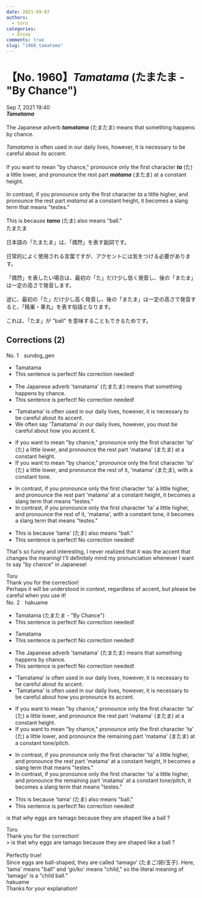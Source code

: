 ```yaml
---
date: 2021-09-07
authors:
  - toru
categories:
  - Essay
comments: true
slug: "1960_tamatama"
---
```


# 【No. 1960】<strong><em>Tamatama</strong></em> (たまたま - "By Chance")
<div class="date">Sep 7, 2021 19:40</div>
<div id="post"><div id="body_show_ori">
<strong><em>Tamatama</strong></em><br/><br/>The Japanese adverb <strong><em>tamatama</em></strong> (たまたま) means that something happens by chance.<br/><br/><em>Tamatama</em> is often used in our daily lives, however, it is necessary to be careful about its accent.<br/><br/>If you want to mean "by chance," pronounce only the first character <strong><em>ta</em></strong> (た) a little lower, and pronounce the rest part <strong><em>matama</em></strong> (またま) at a constant height.<br/><br/>In contrast, if you pronounce only the first character <em>ta</em> a little higher, and pronounce the rest part <em>matama</em> at a constant height, it becomes a slang term that means "testes."<br/><br/>This is because <strong><em>tama</em></strong> (たま) also means "ball."
</div></div>

<!-- more -->

<div id="post_ja"><div id="body_show_mo">
たまたま<br/><br/>日本語の「たまたま」は、「偶然」を表す副詞です。<br/><br/>日常的によく使用される言葉ですが、アクセントには気をつける必要があります。<br/><br/>「偶然」を表したい場合は、最初の「た」だけ少し低く発音し、後の「またま」は一定の高さで発音します。<br/><br/>逆に、最初の「た」だけ少し高く発音し、後の「またま」は一定の高さで発音すると、「精巣・睾丸」を表す俗語となります。<br/><br/>これは、「たま」が "ball" を意味することもできるためです。
</div></div>

## Corrections (2)
<div id="block"><div class="first_name"> No. 1　<span class="just_name">sundog_gen</span></div><div id="block2">
<ul class="correction_field">
<li class="incorrect">Tamatama</li>
<li class="corrected perfect">This sentence is perfect! No correction needed!</li>
</ul>
<ul class="correction_field">
<li class="incorrect">The Japanese adverb 'tamatama' (たまたま) means that something happens by chance.</li>
<li class="corrected perfect">This sentence is perfect! No correction needed!</li>
</ul>
<ul class="correction_field">
<li class="incorrect">'Tamatama' is often used in our daily lives, however, it is necessary to be careful about its accent.</li>
<li class="corrected correct">
We often say 'Tamatama' in our daily lives, however, you must be careful about how you accent it.
</li>
</ul>
<ul class="correction_field">
<li class="incorrect">If you want to mean "by chance," pronounce only the first character 'ta' (た) a little lower, and pronounce the rest part 'matama' (またま) at a constant height.</li>
<li class="corrected correct">
If you want to mean "by chance," pronounce only the first character 'ta' (た) a little lower, and pronounce the rest of it, 'matama' (またま), with a constant tone.
</li>
</ul>
<ul class="correction_field">
<li class="incorrect">In contrast, if you pronounce only the first character 'ta' a little higher, and pronounce the rest part 'matama' at a constant height, it becomes a slang term that means "testes."</li>
<li class="corrected correct">
In contrast, if you pronounce only the first character 'ta' a little higher, and pronounce the rest of it, 'matama', with a constant tone, it becomes a slang term that means "testes."
</li>
</ul>
<ul class="correction_field">
<li class="incorrect">This is because 'tama' (たま) also means "ball."</li>
<li class="corrected perfect">This sentence is perfect! No correction needed!</li>
</ul>
<p class="comment_small">
 That's so funny and interesting, I never realized that it was the accent that changes the meaning! I'll definitely mind my pronunciation whenever I want to say "by chance" in Japanese!
</p>

</div><div class="name"><span class="just_name">Toru</span><br>
Thank you for the correction!<br/>Perhaps it will be understood in context, regardless of accent, but please be careful when you use it!
</div>
</div>
<div id="block"><div class="first_name"> No. 2　<span class="just_name">hakuame</span></div><div id="block2">
<ul class="correction_field">
<li class="incorrect">Tamatama (たまたま - "By Chance")</li>
<li class="corrected perfect">This sentence is perfect! No correction needed!</li>
</ul>
<ul class="correction_field">
<li class="incorrect">Tamatama</li>
<li class="corrected perfect">This sentence is perfect! No correction needed!</li>
</ul>
<ul class="correction_field">
<li class="incorrect">The Japanese adverb 'tamatama' (たまたま) means that something happens by chance.</li>
<li class="corrected perfect">This sentence is perfect! No correction needed!</li>
</ul>
<ul class="correction_field">
<li class="incorrect">'Tamatama' is often used in our daily lives, however, it is necessary to be careful about its accent.</li>
<li class="corrected correct">
'Tamatama' is often used in our daily lives, however, it is necessary to be careful about <span class="f_blue">how you pronounce </span>its accent.
</li>
</ul>
<ul class="correction_field">
<li class="incorrect">If you want to mean "by chance," pronounce only the first character 'ta' (た) a little lower, and pronounce the rest part 'matama' (またま) at a constant height.</li>
<li class="corrected correct">
If you want to mean "by chance," pronounce only the first character 'ta' (た) a little lower, and pronounce the <span class="f_blue">remaining</span> part 'matama' (またま) at a constant <span class="f_blue">tone/pitch</span>.
</li>
</ul>
<ul class="correction_field">
<li class="incorrect">In contrast, if you pronounce only the first character 'ta' a little higher, and pronounce the rest part 'matama' at a constant height, it becomes a slang term that means "testes."</li>
<li class="corrected correct">
In contrast, if you pronounce only the first character 'ta' a little higher, and pronounce the <span class="f_blue">remaining</span> part 'matama' at a constant <span class="f_blue">tone/pitch</span>, it becomes a slang term that means "testes."
</li>
</ul>
<ul class="correction_field">
<li class="incorrect">This is because 'tama' (たま) also means "ball."</li>
<li class="corrected perfect">This sentence is perfect! No correction needed!</li>
</ul>
<p class="comment_small">
 is that why eggs are tamago because they are shaped like a ball ?
</p>

</div><div class="name"><span class="just_name">Toru</span><br>
Thank you for the correction!<br/>&gt; is that why eggs are tamago because they are shaped like a ball ?<br/><br/>Perfectly true!<br/>Since eggs are ball-shaped, they are called 'tamago' (たまご/卵/玉子). Here, 'tama' means "ball" and 'go/ko' means "child," so the literal meaning of 'tamago' is a "child ball."
</div>
<div class="name"><span class="just_name">hakuame</span><br>
Thanks for your explanation!
</div>
</div>
